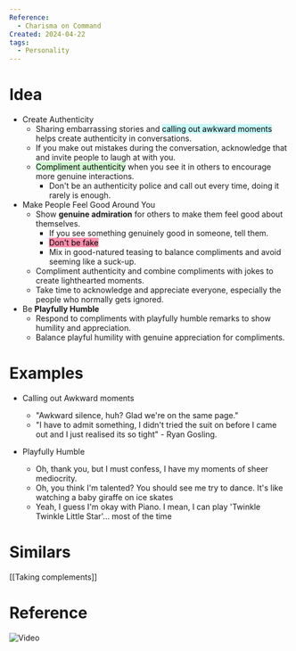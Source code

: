 ```yaml
---
Reference:
  - Charisma on Command
Created: 2024-04-22
tags:
  - Personality
---
```

# Idea

* Create Authenticity
    - Sharing embarrassing stories and <mark style="background: #ABF7F7A6;">calling out awkward moments</mark> helps create authenticity in conversations.
    - If you make out mistakes during the conversation, acknowledge that and invite people to laugh at with you.
    - <mark style="background: #BBFABBA6;">Compliment authenticity</mark> when you see it in others to encourage more genuine interactions.
	    - Don't be an authenticity police and call out every time, doing it rarely is enough.
* Make People Feel Good Around You
    - Show **genuine admiration** for others to make them feel good about themselves.
	    - If you see something genuinely good in someone, tell them.
	    - <mark style="background: #FF5582A6;">Don't be fake</mark>
	    - Mix in good-natured teasing to balance compliments and avoid seeming like a suck-up.
    - Compliment authenticity and combine compliments with jokes to create lighthearted moments.
    - Take time to acknowledge and appreciate everyone, especially the people who normally gets ignored.
* Be **Playfully Humble**
    - Respond to compliments with playfully humble remarks to show humility and appreciation.
    - Balance playful humility with genuine appreciation for compliments.

# Examples

* Calling out Awkward moments
	- "Awkward silence, huh? Glad we're on the same page."
	- "I have to admit something, I didn't tried the suit on before I came out and I just realised its so tight" - Ryan Gosling.

* Playfully Humble
	* Oh, thank you, but I must confess, I have my moments of sheer mediocrity.
	* Oh, you think I'm talented? You should see me try to dance. It's like watching a baby giraffe on ice skates
	* Yeah, I guess I'm okay with Piano. I mean, I can play 'Twinkle Twinkle Little Star'... most of the time

# Similars

[[Taking complements]]
# Reference

![Video](https://www.youtube.com/watch?v=NzVrmGjsGWo&ab_channel=CharismaonCommand)